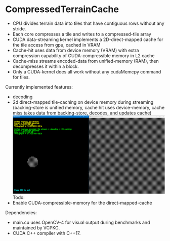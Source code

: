 # CompressedTerrainCache
- CPU divides terrain data into tiles that have contiguous rows without any stride.
- Each core compresses a tile and writes to a compressed-tile array
- CUDA data-streaming kernel implements a 2D-direct-mapped cache for the tile access from gpu, cached in VRAM
- Cache-hit uses data from device memory (VRAM) with extra compression capability of CUDA-compressible memory in L2 cache
- Cache-miss streams encoded-data from unified-memory (RAM), then decompresses it within a block.
- Only a CUDA-kernel does all work without any cudaMemcpy command for tiles.

Currently implemented features:
- decoding
- 2d direct-mapped tile-caching on device memory during streaming (backing-store is unified memory, cache hit uses device-memory, cache miss takes data from backing-store, decodes, and updates cache)
![Screenshot](https://github.com/tugrul512bit/CompressedTerrainCache/blob/master/benchmark.png) 
Todo:
- Enable CUDA-compressible-memory for the direct-mapped-cache


Dependencies:
- main.cu uses OpenCV-4 for visual output during benchmarks and maintained by VCPKG.
- CUDA C++ compiler with C++17.
